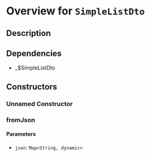 # Overview for `SimpleListDto`

## Description



## Dependencies

- _$SimpleListDto

## Constructors

### Unnamed Constructor


### fromJson


#### Parameters

- `json`: `Map<String, dynamic>`
